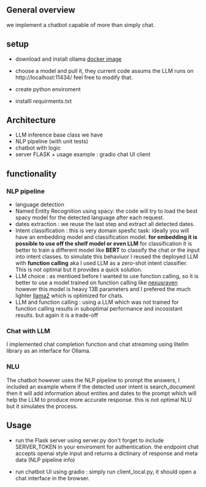 ## General overview 
we implement a chatbot capable of more than simply chat. 

## setup 
* download and install ollama [docker image](https://ollama.com/blog/ollama-is-now-available-as-an-official-docker-image)

* choose a model and pull it, they current code assums the LLM runs on  http://localhost:11434/ feel free to modify that. 

* create python enviroment
* installl requirments.txt

## Architecture
* LLM inference base class we have 
* NLP pipeline (with unit tests)
* chatbot with logic 
* server FLASK + usage example : gradio chat UI client 

## functionality 
### NLP pipeline
* language detection 
* Named Entity Recognition using spacy: the code will try to load the best spacy model for the detected language after each request.
* dates extraction : we reuse the last step and extract all detected dates.
* Intent classification : this is very domain spesfic task: ideally you will have an embedding model and classification model. **for embedding it is possible to use off the shelf model or even LLM** for classification it is better to train a different model  like **BERT** to classify the chat or the input into intent classes. 
to simulate this behaviuor I reused the deployed LLM with **function calling** aka I used LLM as a zero-shot intent classifier. This is not optimal but it provides a quick solution. 
* LLM choice : as mentioed before I wanted to use function calling, so it is better to use a model trained on function calling like [nexusraven](https://ollama.com/library/nexusraven) however this model is heavy 13B parameters and I prefered the much lighter [llama2](https://ollama.com/library/llama2) which is optimized for chats. 
* LLM and function calling : using a LLM which was not trained for function calling results in suboptimal performance and incosistant results. but again it is a trade-off 

### Chat with LLM
I implemented chat completion function and chat _streaming_ using litellm library as an interface for Ollama.

### NLU 
The chatbot however uses the NLP pipeline to prompt the answers, I included an example where if the detected user intent is search_document then it will add information about entites and dates to the prompt which will help the LLM to produce more accurate response. this is not optimal NLU but it simulates the process.

## Usage
* run the Flask server using server.py don't forget to include SERVER_TOKEN in your enviroment for authentication. the endpoint chat accepts openai style input and returns a dictinary of response and meta data (NLP pipeline info)
 
* run chatbot UI using gradio : simply run client_local.py, it should open a chat interface in the browser.

